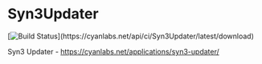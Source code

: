 # Syn3Updater
[![Build Status](https://ci.cyanlabs.net/app/rest/builds/buildType:(id:Syn3Updater)/statusIcon)](https://cyanlabs.net/api/ci/Syn3Updater/latest/download)

Syn3 Updater - https://cyanlabs.net/applications/syn3-updater/ 

